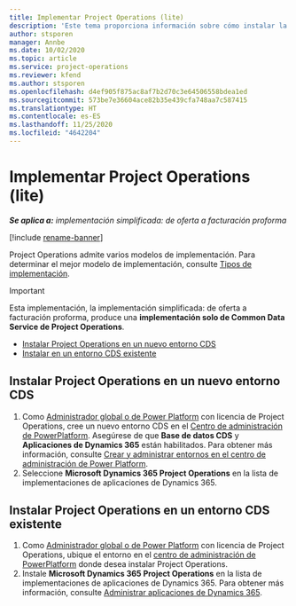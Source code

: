 ```yaml
---
title: Implementar Project Operations (lite)
description: 'Este tema proporciona información sobre cómo instalar la implementación simplificada de Project Operations: de oferta a facturación proforma.'
author: stsporen
manager: Annbe
ms.date: 10/02/2020
ms.topic: article
ms.service: project-operations
ms.reviewer: kfend
ms.author: stsporen
ms.openlocfilehash: d4ef905f875ac8af7b2d70c3e64506558bdea1ed
ms.sourcegitcommit: 573be7e36604ace82b35e439cfa748aa7c587415
ms.translationtype: HT
ms.contentlocale: es-ES
ms.lasthandoff: 11/25/2020
ms.locfileid: "4642204"
---
```

# <a name="deploy-project-operations---lite"></a>Implementar Project Operations (lite)

_**Se aplica a:** implementación simplificada: de oferta a facturación proforma_

[!include [rename-banner](~/includes/cc-data-platform-banner.md)]

Project Operations admite varios modelos de implementación. Para determinar el mejor modelo de implementación, consulte [Tipos de implementación](determine-deployment-type.md).


> [!IMPORTANT]
> Esta implementación, la implementación simplificada: de oferta a facturación proforma, produce una **implementación solo de Common Data Service de Project Operations**.

- [Instalar Project Operations en un nuevo entorno CDS](#new)
- [Instalar en un entorno CDS existente](#existing)



## <a name="install-project-operations-to-a-new-cds-environment"></a><a name="new"></a>Instalar Project Operations en un nuevo entorno CDS

1. Como [Administrador global o de Power Platform](https://docs.microsoft.com/power-platform/admin/global-service-administrators-can-administer-without-license) con licencia de Project Operations, cree un nuevo entorno CDS en el [Centro de administración de PowerPlatform](https://admin.powerplatform.com). Asegúrese de que **Base de datos CDS** y **Aplicaciones de Dynamics 365** están habilitados. Para obtener más información, consulte [Crear y administrar entornos en el centro de administración de Power Platform](https://docs.microsoft.com/power-platform/admin/create-environment#create-an-environment-in-the-power-platform-admin-center).
2. Seleccione **Microsoft Dynamics 365 Project Operations** en la lista de implementaciones de aplicaciones de Dynamics 365.


## <a name="install-project-operations-to-an-existing-cds-environment"></a><a name="existing"></a>Instalar Project Operations en un entorno CDS existente

1. Como [Administrador global o de Power Platform](https://docs.microsoft.com/power-platform/admin/global-service-administrators-can-administer-without-license) con licencia de Project Operations, ubique el entorno en el [centro de administración de PowerPlatform](https://admin.powerplatform.com) donde desea instalar Project Operations.
2. Instale **Microsoft Dynamics 365 Project Operations** en la lista de implementaciones de aplicaciones de Dynamics 365. Para obtener más información, consulte [Administrar aplicaciones de Dynamics 365](https://docs.microsoft.com/power-platform/admin/manage-apps).


